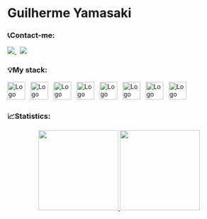 # Guilherme Yamasaki  

### :telephone_receiver:Contact-me:</h3>
<a href="https://www.linkedin.com/in/guilherme-yamasaki/" target="_blank" style="margin-right: 0.5rem;">
    <img src="https://img.shields.io/badge/LinkedIn-333?style=for-the-badge&logo=LinkedIn&logoColor=purple" />
</a>
<a href="mailto:guilhermeyyamasaki1@gmail.com" target="_blank" style="margin-right: 0.5rem;">
    <img src="https://img.shields.io/badge/Email-333?style=for-the-badge&logo=gmail&logoColor=purple" />
</a>

###  :bulb:My stack:</h3>

<div>
    <img src="https://cdn.jsdelivr.net/gh/devicons/devicon/icons/html5/html5-original.svg" width="40" alt="Logo HTML 5"
        style="margin-right: 0.5rem;" />
    <img src="https://cdn.jsdelivr.net/gh/devicons/devicon/icons/css3/css3-original.svg" width="40" alt="Logo CSS 3"
        style="margin-right: 0.5rem;" />
    <img src="https://cdn.jsdelivr.net/gh/devicons/devicon/icons/javascript/javascript-original.svg"
        alt="Logo Javascript" width="40" style="margin-right: 0.5rem;" />
    <img src="https://cdn.jsdelivr.net/gh/devicons/devicon/icons/nodejs/nodejs-original.svg" width="40"
        alt="Logo Node.js" style="margin-right: 0.5rem;" />
    <img src="https://cdn.jsdelivr.net/gh/devicons/devicon/icons/react/react-original.svg" width="40" alt="Logo React"
        style="margin-right: 0.5rem;" />
    <img src="https://cdn.jsdelivr.net/gh/devicons/devicon/icons/php/php-original.svg" width="40" alt="Logo PHP"
        style="margin-right: 0.5rem;" />
    <img src="https://cdn.worldvectorlogo.com/logos/laravel-2.svg" width="40" alt="Logo Laravel"
        style="margin-right: 0.5rem;" />
    <img src="https://cdn.jsdelivr.net/gh/devicons/devicon/icons/mysql/mysql-original.svg" width="40" alt="Logo MySQL"
        style="margin-right: 0.5rem;" />
</div>

###  :chart_with_upwards_trend:Statistics:</h3>

<div align="center">
  <a href="https://github.com/GuilhermeYamasaki">
  <img height="180em" src="https://github-readme-stats.vercel.app/api?username=GuilhermeYamasaki&show_icons=true&theme=dracula&include_all_commits=true&count_private=true"/>
  <img height="180em" src="https://github-readme-stats.vercel.app/api/top-langs/?username=GuilhermeYamasaki&layout=compact&langs_count=7&theme=dracula"/>
</div>
 
